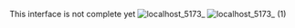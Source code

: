 This interface is not complete yet
![localhost_5173_](https://github.com/user-attachments/assets/ac22533f-843b-4edc-945a-4ecf05eb84bb)
![localhost_5173_ (1)](https://github.com/user-attachments/assets/bc993e41-5c1e-417f-b86b-916f041a3c79)
